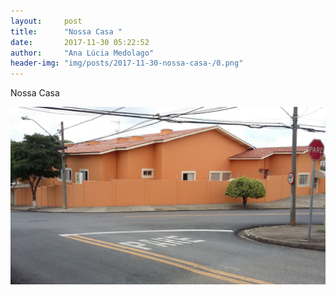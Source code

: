 ```yaml
---
layout:     post
title:      "Nossa Casa "
date:       2017-11-30 05:22:52
author:     "Ana Lúcia Medolago"
header-img: "img/posts/2017-11-30-nossa-casa-/0.png"
---
```


Nossa Casa 

<img src="/img/posts/2017-11-30-nossa-casa-/0.png" class="album-photo">
